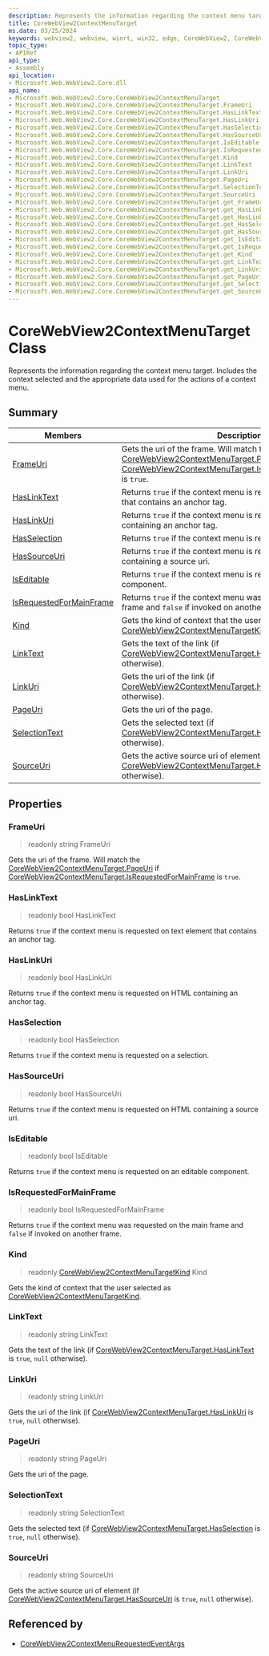```yaml
---
description: Represents the information regarding the context menu target. Includes the context selected and the appropriate data used for the actions of a context menu.
title: CoreWebView2ContextMenuTarget
ms.date: 03/25/2024
keywords: webview2, webview, winrt, win32, edge, CoreWebView2, CoreWebView2Controller, browser control, edge html, CoreWebView2ContextMenuTarget
topic_type:
- APIRef
api_type:
- Assembly
api_location:
- Microsoft.Web.WebView2.Core.dll
api_name:
- Microsoft.Web.WebView2.Core.CoreWebView2ContextMenuTarget
- Microsoft.Web.WebView2.Core.CoreWebView2ContextMenuTarget.FrameUri
- Microsoft.Web.WebView2.Core.CoreWebView2ContextMenuTarget.HasLinkText
- Microsoft.Web.WebView2.Core.CoreWebView2ContextMenuTarget.HasLinkUri
- Microsoft.Web.WebView2.Core.CoreWebView2ContextMenuTarget.HasSelection
- Microsoft.Web.WebView2.Core.CoreWebView2ContextMenuTarget.HasSourceUri
- Microsoft.Web.WebView2.Core.CoreWebView2ContextMenuTarget.IsEditable
- Microsoft.Web.WebView2.Core.CoreWebView2ContextMenuTarget.IsRequestedForMainFrame
- Microsoft.Web.WebView2.Core.CoreWebView2ContextMenuTarget.Kind
- Microsoft.Web.WebView2.Core.CoreWebView2ContextMenuTarget.LinkText
- Microsoft.Web.WebView2.Core.CoreWebView2ContextMenuTarget.LinkUri
- Microsoft.Web.WebView2.Core.CoreWebView2ContextMenuTarget.PageUri
- Microsoft.Web.WebView2.Core.CoreWebView2ContextMenuTarget.SelectionText
- Microsoft.Web.WebView2.Core.CoreWebView2ContextMenuTarget.SourceUri
- Microsoft.Web.WebView2.Core.CoreWebView2ContextMenuTarget.get_FrameUri
- Microsoft.Web.WebView2.Core.CoreWebView2ContextMenuTarget.get_HasLinkText
- Microsoft.Web.WebView2.Core.CoreWebView2ContextMenuTarget.get_HasLinkUri
- Microsoft.Web.WebView2.Core.CoreWebView2ContextMenuTarget.get_HasSelection
- Microsoft.Web.WebView2.Core.CoreWebView2ContextMenuTarget.get_HasSourceUri
- Microsoft.Web.WebView2.Core.CoreWebView2ContextMenuTarget.get_IsEditable
- Microsoft.Web.WebView2.Core.CoreWebView2ContextMenuTarget.get_IsRequestedForMainFrame
- Microsoft.Web.WebView2.Core.CoreWebView2ContextMenuTarget.get_Kind
- Microsoft.Web.WebView2.Core.CoreWebView2ContextMenuTarget.get_LinkText
- Microsoft.Web.WebView2.Core.CoreWebView2ContextMenuTarget.get_LinkUri
- Microsoft.Web.WebView2.Core.CoreWebView2ContextMenuTarget.get_PageUri
- Microsoft.Web.WebView2.Core.CoreWebView2ContextMenuTarget.get_SelectionText
- Microsoft.Web.WebView2.Core.CoreWebView2ContextMenuTarget.get_SourceUri
---
```


# CoreWebView2ContextMenuTarget Class



Represents the information regarding the context menu target. Includes the context selected and the appropriate data used for the actions of a context menu.

## Summary

Members|Description
--|--
[FrameUri](#frameuri) | Gets the uri of the frame. Will match the [CoreWebView2ContextMenuTarget.PageUri](corewebview2contextmenutarget.md#pageuri) if [CoreWebView2ContextMenuTarget.IsRequestedForMainFrame](corewebview2contextmenutarget.md#isrequestedformainframe) is `true`.
[HasLinkText](#haslinktext) | Returns `true` if the context menu is requested on text element that contains an anchor tag.
[HasLinkUri](#haslinkuri) | Returns `true` if the context menu is requested on HTML containing an anchor tag.
[HasSelection](#hasselection) | Returns `true` if the context menu is requested on a selection.
[HasSourceUri](#hassourceuri) | Returns `true` if the context menu is requested on HTML containing a source uri.
[IsEditable](#iseditable) | Returns `true` if the context menu is requested on an editable component.
[IsRequestedForMainFrame](#isrequestedformainframe) | Returns `true` if the context menu was requested on the main frame and `false` if invoked on another frame.
[Kind](#kind) | Gets the kind of context that the user selected as [CoreWebView2ContextMenuTargetKind](corewebview2contextmenutargetkind.md).
[LinkText](#linktext) | Gets the text of the link (if [CoreWebView2ContextMenuTarget.HasLinkText](corewebview2contextmenutarget.md#haslinktext) is `true`, `null` otherwise).
[LinkUri](#linkuri) | Gets the uri of the link (if [CoreWebView2ContextMenuTarget.HasLinkUri](corewebview2contextmenutarget.md#haslinkuri) is `true`, `null` otherwise).
[PageUri](#pageuri) | Gets the uri of the page.
[SelectionText](#selectiontext) | Gets the selected text (if [CoreWebView2ContextMenuTarget.HasSelection](corewebview2contextmenutarget.md#hasselection) is `true`, `null` otherwise).
[SourceUri](#sourceuri) | Gets the active source uri of element (if [CoreWebView2ContextMenuTarget.HasSourceUri](corewebview2contextmenutarget.md#hassourceuri) is `true`, `null` otherwise).

## Properties

### FrameUri

> readonly  string FrameUri

Gets the uri of the frame. Will match the [CoreWebView2ContextMenuTarget.PageUri](corewebview2contextmenutarget.md#pageuri) if [CoreWebView2ContextMenuTarget.IsRequestedForMainFrame](corewebview2contextmenutarget.md#isrequestedformainframe) is `true`.

### HasLinkText

> readonly  bool HasLinkText

Returns `true` if the context menu is requested on text element that contains an anchor tag.

### HasLinkUri

> readonly  bool HasLinkUri

Returns `true` if the context menu is requested on HTML containing an anchor tag.

### HasSelection

> readonly  bool HasSelection

Returns `true` if the context menu is requested on a selection.

### HasSourceUri

> readonly  bool HasSourceUri

Returns `true` if the context menu is requested on HTML containing a source uri.

### IsEditable

> readonly  bool IsEditable

Returns `true` if the context menu is requested on an editable component.

### IsRequestedForMainFrame

> readonly  bool IsRequestedForMainFrame

Returns `true` if the context menu was requested on the main frame and `false` if invoked on another frame.

### Kind

> readonly  [CoreWebView2ContextMenuTargetKind](corewebview2contextmenutargetkind.md) Kind

Gets the kind of context that the user selected as [CoreWebView2ContextMenuTargetKind](corewebview2contextmenutargetkind.md).

### LinkText

> readonly  string LinkText

Gets the text of the link (if [CoreWebView2ContextMenuTarget.HasLinkText](corewebview2contextmenutarget.md#haslinktext) is `true`, `null` otherwise).

### LinkUri

> readonly  string LinkUri

Gets the uri of the link (if [CoreWebView2ContextMenuTarget.HasLinkUri](corewebview2contextmenutarget.md#haslinkuri) is `true`, `null` otherwise).

### PageUri

> readonly  string PageUri

Gets the uri of the page.

### SelectionText

> readonly  string SelectionText

Gets the selected text (if [CoreWebView2ContextMenuTarget.HasSelection](corewebview2contextmenutarget.md#hasselection) is `true`, `null` otherwise).

### SourceUri

> readonly  string SourceUri

Gets the active source uri of element (if [CoreWebView2ContextMenuTarget.HasSourceUri](corewebview2contextmenutarget.md#hassourceuri) is `true`, `null` otherwise).






## Referenced by

- [CoreWebView2ContextMenuRequestedEventArgs](corewebview2contextmenurequestedeventargs.md)
